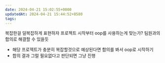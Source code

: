 ```yaml
---
date: 2024-04-21 15:02:55+0000
updatedAt: 2024-04-21 15:44:52+8580
tags: 
---
```


복잡한걸 덜복잡하게 표현하자
프로젝트 시작부터 oop를 사용하는게 맞는가?
팀원과의 합의로 해결할 수 있을듯
- 해당 프로젝트가 충분히 복잡할것으로 예상된다면 합의를 봐서 oop로 시작하기
- 합의 결과 그럴 필요없다고 판단되면 그냥 진행